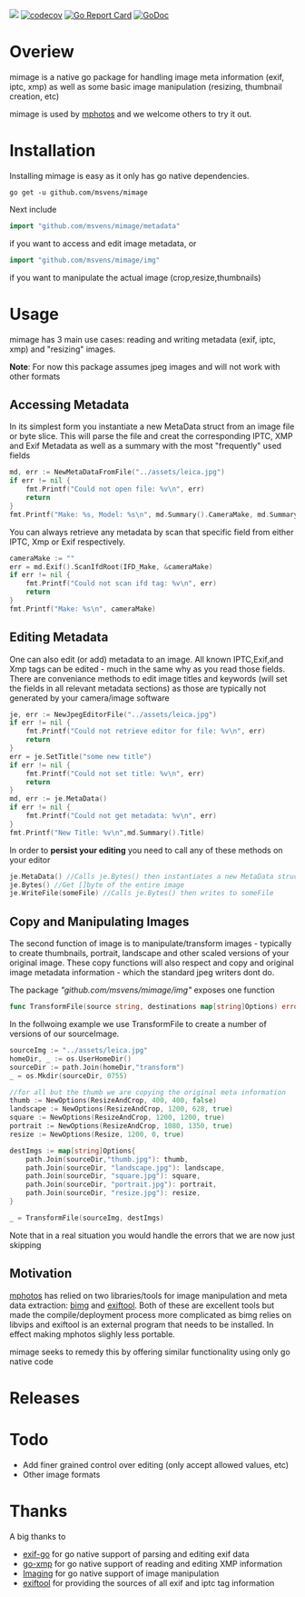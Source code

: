 [![](https://img.shields.io/github/workflow/status/msvens/mimage/Test?longCache=tru&label=Test&logo=github%20actions&logoColor=fff)](https://github.com/msvens/mimage/actions?query=workflow%3ATest)
[![codecov](https://codecov.io/gh/dsoprea/go-exif/branch/master/graph/badge.svg)](https://codecov.io/gh/msvens/mimage)
[![Go Report Card](https://goreportcard.com/badge/github.com/msvens/mimage)](https://goreportcard.com/report/github.com/msvens/mimage)
[![GoDoc](https://godoc.org/github.com/msvens/mimage/v3?status.svg)](https://godoc.org/github.com/msvens/mimage)

# Overiew

mimage is a native go package for handling 
image meta information (exif, iptc, xmp) as well as some basic
image manipulation (resizing, thumbnail creation, etc)

mimage is used by [mphotos](https://www.github.com/msvens/mphotos) and we welcome others to try it out.

# Installation
Installing mimage is easy as it only has go native dependencies.

    go get -u github.com/msvens/mimage

Next include

```go
import "github.com/msvens/mimage/metadata"
```
if you want to access and edit image metadata, or

```go
import "github.com/msvens/mimage/img"
```
if you want to manipulate the actual image (crop,resize,thumbnails)

# Usage

mimage has 3 main use cases: reading and writing metadata (exif, iptc, xmp) and "resizing" images.

**Note**: For now this package assumes jpeg images and will not work with other formats

## Accessing Metadata

In its simplest form you instantiate a new MetaData struct from an image file or byte slice. This will
parse the file and creat the corresponding IPTC, XMP and Exif Metadata as well as a summary with
the most "frequently" used fields

```go
md, err := NewMetaDataFromFile("../assets/leica.jpg")
if err != nil {
	fmt.Printf("Could not open file: %v\n", err)
	return
}
fmt.Printf("Make: %s, Model: %s\n", md.Summary().CameraMake, md.Summary().CameraModel)
```
You can always retrieve any metadata by scan that specific field from either IPTC, Xmp or Exif respectively.

```go
cameraMake := ""
err = md.Exif().ScanIfdRoot(IFD_Make, &cameraMake)
if err != nil {
	fmt.Printf("Could not scan ifd tag: %v\n", err)
	return
}
fmt.Printf("Make: %s\n", cameraMake)
```

## Editing Metadata
One can also edit (or add) metadata to an image. All known IPTC,Exif,and Xmp tags can be edited - 
much in the same why as you read those fields. There are conveniance methods to edit image titles
and keywords (will set the fields in all relevant metadata sections) as those are typically 
not generated by your camera/image software

```go
je, err := NewJpegEditorFile("../assets/leica.jpg")
if err != nil {
	fmt.Printf("Could not retrieve editor for file: %v\n", err)
	return
}
err = je.SetTitle("some new title")
if err != nil {
	fmt.Printf("Could not set title: %v\n", err)
	return
}
md, err := je.MetaData()
if err != nil {
	fmt.Printf("Could not get metadata: %v\n", err)
}
fmt.Printf("New Title: %v\n",md.Summary().Title)
```

In order to **persist your editing** you need to call any of these methods on your editor
```go
je.MetaData() //Calls je.Bytes() then instantiates a new MetaData struct
je.Bytes() //Get []byte of the entire image
je.WriteFile(someFile) //Calls je.Bytes() then writes to someFile
```

## Copy and Manipulating Images
The second function of image is to manipulate/transform images - typically to create thumbnails, portrait,
landscape and other scaled versions of your original image. These copy functions will also respect and copy
and original image metadata information - which the standard jpeg writers dont do.

The package *"github.com/msvens/mimage/img"* exposes one function
```go
func TransformFile(source string, destinations map[string]Options) error 
```

In the follwoing example we use TransformFile to create a number of versions of our sourceImage.

```go
sourceImg := "../assets/leica.jpg"
homeDir, _ := os.UserHomeDir()
sourceDir := path.Join(homeDir,"transform")
_ = os.Mkdir(sourceDir, 0755)

//for all but the thumb we are copying the original meta information
thumb := NewOptions(ResizeAndCrop, 400, 400, false)
landscape := NewOptions(ResizeAndCrop, 1200, 628, true)
square := NewOptions(ResizeAndCrop, 1200, 1200, true)
portrait := NewOptions(ResizeAndCrop, 1080, 1350, true)
resize := NewOptions(Resize, 1200, 0, true)

destImgs := map[string]Options{
	path.Join(sourceDir,"thumb.jpg"): thumb,
	path.Join(sourceDir, "landscape.jpg"): landscape,
	path.Join(sourceDir, "square.jpg"): square,
	path.Join(sourceDir, "portrait.jpg"): portrait,
	path.Join(sourceDir, "resize.jpg"): resize,
}

_ = TransformFile(sourceImg, destImgs)
```

Note that in a real situation you would handle the errors that we are now just skipping


## Motivation

[mphotos](https://www.github.com/msvens/mphotos) has relied on two libraries/tools for
image manipulation and meta data extraction: [bimg](https://github.com/h2non/bimg) and 
[exiftool](https://exiftool.org/). Both of these are excellent tools but made the compile/deployment
process more complicated as bimg relies on libvips and exiftool is an external program that
needs to be installed. In effect making mphotos slighly less portable.

mimage seeks to remedy this by offering similar functionality using only go native code

# Releases

# Todo
- Add finer grained control over editing (only accept allowed values, etc)
- Other image formats

# Thanks

A big thanks to
- [exif-go](https://github.com/dsoprea/go-exif) for go native support of parsing and editing exif data
- [go-xmp](https://github.com/trimmer-io/go-xmp) for go native support of reading and editing XMP information
- [Imaging](https://github.com/disintegration/imaging) for go native support of image manipulation
- [exiftool](https://github.com/exiftool/exiftool) for providing the sources of all exif and iptc tag information



